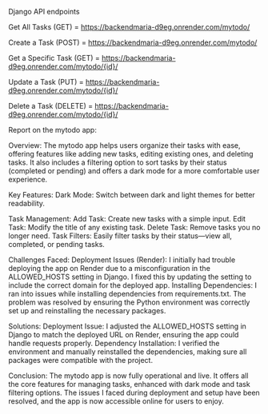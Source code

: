 Django API endpoints

Get All Tasks (GET) = https://backendmaria-d9eg.onrender.com/mytodo/

Create a Task (POST) = https://backendmaria-d9eg.onrender.com/mytodo/

Get a Specific Task (GET) = https://backendmaria-d9eg.onrender.com/mytodo/{id}/

Update a Task (PUT) = https://backendmaria-d9eg.onrender.com/mytodo/{id}/

Delete a Task (DELETE) = https://backendmaria-d9eg.onrender.com/mytodo/{id}/

Report on the mytodo app:

Overview: The mytodo app helps users organize their tasks with ease, offering features like adding new tasks, editing existing ones, and deleting tasks. It also includes a filtering option to sort tasks by their status (completed or pending) and offers a dark mode for a more comfortable user experience.

Key Features:
Dark Mode: Switch between dark and light themes for better readability.

Task Management:
Add Task: Create new tasks with a simple input.
Edit Task: Modify the title of any existing task.
Delete Task: Remove tasks you no longer need.
Task Filters: Easily filter tasks by their status—view all, completed, or pending tasks.

Challenges Faced:
Deployment Issues (Render): I initially had trouble deploying the app on Render due to a misconfiguration in the ALLOWED_HOSTS setting in Django. I fixed this by updating the setting to include the correct domain for the deployed app.
Installing Dependencies: I ran into issues while installing dependencies from requirements.txt. The problem was resolved by ensuring the Python environment was correctly set up and reinstalling the necessary packages.

Solutions:
Deployment Issue: I adjusted the ALLOWED_HOSTS setting in Django to match the deployed URL on Render, ensuring the app could handle requests properly.
Dependency Installation: I verified the environment and manually reinstalled the dependencies, making sure all packages were compatible with the project.

Conclusion: The mytodo app is now fully operational and live. It offers all the core features for managing tasks, enhanced with dark mode and task filtering options. The issues I faced during deployment and setup have been resolved, and the app is now accessible online for users to enjoy.
